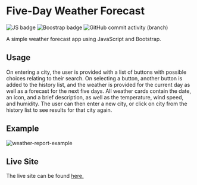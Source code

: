 # Five-Day Weather Forecast
![JS badge](https://img.shields.io/badge/javascript-green?logo=javascript)
![Boostrap badge](https://img.shields.io/badge/bootstrap-blue?logo=bootstrap)
![GitHub commit activity (branch)](https://img.shields.io/github/commit-activity/t/samelimill/arrow-throw-cage)

A simple weather forecast app using JavaScript and Bootstrap.

## Usage
On entering a city, the user is provided with a list of buttons with possible choices relating to their search. On selecting a button, another button is added to the history list, and the weather is provided for the current day as well as a forecast for the next five days. All weather cards contain the date, an icon, and a brief description, as well as the temperature, wind speed, and humidity. The user can then enter a new city, or click on city from the history list to see results for that city again.

## Example
![weather-report-example](https://github.com/samelimill/arrow-throw-cage/assets/139184509/10846e57-5658-481e-9e83-d5ec42879e0f)

## Live Site
The live site can be found [here.](https://samelimill.github.io/arrow-throw-cage/)

